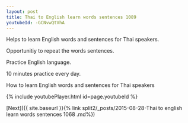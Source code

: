 ```yaml
---
layout: post
title: Thai to English learn words sentences 1089 
youtubeId: -GCNvwQtVhA
---
```

 
 
Helps to learn English words and sentences for Thai speakers.

Opportunitiy to repeat the words sentences. 

Practice English language. 
 
10 minutes practice every day. 
 
How to learn English words and sentences for Thai speakers 
 
{% include youtubePlayer.html id=page.youtubeId %}
 
 
[Next]({{ site.baseurl }}{% link  split2/_posts/2015-08-28-Thai to english learn words sentences 1068 .md%})
 
